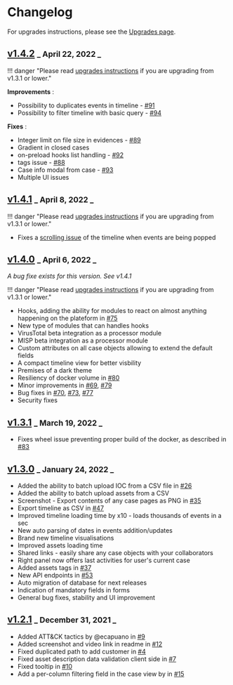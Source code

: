 # Changelog

For upgrades instructions, please see the [Upgrades page](/operations/upgrades). 

## [v1.4.2](https://github.com/dfir-iris/iris-web/releases/tag/v1.4.2) <small>_ April 22, 2022 _</small> 
!!! danger "Please read [upgrades instructions](https://dfir-iris.github.io/operations/upgrades/#v142) if you are upgrading from v1.3.1 or lower." 

**Improvements** :   

* Possibility to duplicates events in timeline - [#91](https://github.com/dfir-iris/iris-web/pull/91)  
* Possibility to filter timeline with basic query - [#94](https://github.com/dfir-iris/iris-web/issues/94)   

**Fixes** :   

* Integer limit on file size in evidences - [#89](https://github.com/dfir-iris/iris-web/issues/89)  
* Gradient in closed cases   
* on-preload hooks list handling - [#92](https://github.com/dfir-iris/iris-web/issues/92)   
* tags issue - [#88](https://github.com/dfir-iris/iris-web/pull/88)   
* Case info modal from case - [#93](https://github.com/dfir-iris/iris-web/issues/93)   
* Multiple UI issues   

## [v1.4.1](https://github.com/dfir-iris/iris-web/releases/tag/v1.4.1) <small>_ April 8, 2022 _</small> 
 
!!! danger "Please read [upgrades instructions](https://dfir-iris.github.io/operations/upgrades/#v141) if you are upgrading from v1.3.1 or lower." 

* Fixes a [scrolling issue](https://github.com/dfir-iris/iris-web/pull/86) of the timeline when events are being popped 

## [v1.4.0](https://github.com/dfir-iris/iris-web/releases/tag/v1.4.0) <small>_ April 6, 2022 _</small> 
*A bug fixe exists for this version. See v1.4.1* 

!!! danger "Please read [upgrades instructions](https://dfir-iris.github.io/operations/upgrades/#v141) if you are upgrading from v1.3.1 or lower." 

* Hooks, adding the ability for modules to react on almost anything happening on the plateform in [#75](https://github.com/dfir-iris/iris-web/pull/75)
* New type of modules that can handles hooks 
* VirusTotal beta integration as a processor module 
* MISP beta integration as a processor module 
* Custom attributes on all case objects allowing to extend the default fields 
* A compact timeline view for better visbility 
* Premises of a dark theme
* Resiliency of docker volume in [#80](https://github.com/dfir-iris/iris-web/pull/80)
* Minor improvements in [#69](https://github.com/dfir-iris/iris-web/pull/69), [#79](https://github.com/dfir-iris/iris-web/pull/79)
* Bug fixes in [#70](https://github.com/dfir-iris/iris-web/pull/70), [#73](https://github.com/dfir-iris/iris-web/pull/73), [#77](https://github.com/dfir-iris/iris-web/pull/77)
* Security fixes 


## [v1.3.1](https://github.com/dfir-iris/iris-web/releases/tag/v1.3.1) <small>_ March 19, 2022 _</small> 

- Fixes wheel issue preventing proper build of the docker, as described in [#83](https://github.com/dfir-iris/iris-web/pull/83)

## [v1.3.0](https://github.com/dfir-iris/iris-web/releases/tag/v1.3.0) <small>_ January 24, 2022 _</small> 

* Added the ability to batch upload IOC from a CSV file in  [#26](https://github.com/dfir-iris/iris-web/pull/26)
* Added the ability to batch upload assets from a CSV
* Screenshot - Export contents of any case pages as PNG in [#35](https://github.com/dfir-iris/iris-web/pull/35)
* Export timeline as CSV in [#47](https://github.com/dfir-iris/iris-web/pull/47)
* Improved timeline loading time by x10 - loads thousands of events in a sec 
* New auto parsing of dates in events addition/updates
* Brand new timeline visualisations 
* Improved assets loading time 
* Shared links - easily share any case objects with your collaborators
* Right panel now offers last activities for user's current case
* Added assets tags in [#37](https://github.com/dfir-iris/iris-web/pull/37)
* New API endpoints in [#53](https://github.com/dfir-iris/iris-web/pull/53)
* Auto migration of database for next releases
* Indication of mandatory fields in forms 
* General bug fixes, stability and UI improvement 

## [v1.2.1](https://github.com/dfir-iris/iris-web/releases/tag/v1.2.1) <small>_ December 31, 2021 _</small> 

* Added ATT&CK tactics by @ecapuano in [#9](https://github.com/dfir-iris/iris-web/pull/9)
* Added screenshot and video link in readme in [#12](https://github.com/dfir-iris/iris-web/pull/12)
* Fixed duplicated path to add customer in [#4](https://github.com/dfir-iris/iris-web/pull/4)
* Fixed asset description data validation client side in [#7](https://github.com/dfir-iris/iris-web/pull/7)
* Fixed tooltip in [#10](https://github.com/dfir-iris/iris-web/pull/10)
* Add a per-column filtering field in the case view by in [#15](https://github.com/dfir-iris/iris-web/pull/15)